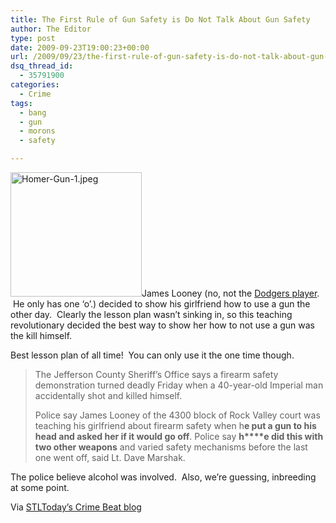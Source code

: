 ```yaml
---
title: The First Rule of Gun Safety is Do Not Talk About Gun Safety
author: The Editor
type: post
date: 2009-09-23T19:00:23+00:00
url: /2009/09/23/the-first-rule-of-gun-safety-is-do-not-talk-about-gun-safety/
dsq_thread_id:
  - 35791900
categories:
  - Crime
tags:
  - bang
  - gun
  - morons
  - safety

---
```

[<img class="alignright size-full wp-image-1780" title="Homer-Gun-1.jpeg" src="http://punchingkitty.com/wp-content/uploads/2009/09/Homer-Gun-1.jpeg.gif" alt="Homer-Gun-1.jpeg" width="210" height="199" />][1]James Looney (no, not the [Dodgers player][2].  He only has one &#8216;o&#8217;.) decided to show his girlfriend how to use a gun the other day.  Clearly the lesson plan wasn&#8217;t sinking in, so this teaching revolutionary decided the best way to show her how to not use a gun was the kill himself.

Best lesson plan of all time!  You can only use it the one time though.

> The Jefferson County Sheriff’s Office says a firearm safety demonstration turned deadly Friday when a 40-year-old Imperial man accidentally shot and killed himself.
> 
> Police say James Looney of the 4300 block of Rock Valley court was teaching his girlfriend about firearm safety when h**e put a gun to his head and asked her if it would go off**. Police say **h****e did this with two other weapons** and varied safety mechanisms before the last one went off, said Lt. Dave Marshak.

The police believe alcohol was involved.  Also, we&#8217;re guessing, inbreeding at some point.

Via [STLToday&#8217;s Crime Beat blog][3]

 [1]: http://punchingkitty.com/wp-content/uploads/2009/09/Homer-Gun-1.jpeg.gif
 [2]: http://www.baseball-reference.com/players/l/loneyja01.shtml
 [3]: http://www.stltoday.com/blogzone/st-louis-crime-beat/2009/09/21/gun-safety-demo-turns-fatal-in-jeffco/comment-page-2/#comments